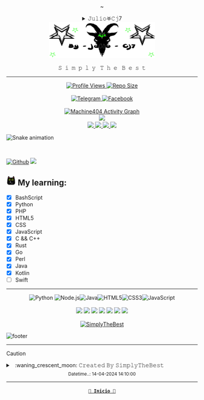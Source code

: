 <!--
♤♡◇♧♤♡◇♧♤♡◇♧♤♡◇♧♤♡◇♧♤♡◇♧♤♡◇♧♤♡◇♧♤♡◇♧♤♡◇♧♤♡
[ ! ] 𝙸𝙼𝙿𝙾𝚁𝚃𝙰𝙽𝚃𝙴 :
***** ********** *
𝙳𝙴𝙹𝙰 𝙳𝙴 𝙲𝙾𝙿𝙸𝙰𝚁𝙼𝙴 𝙷𝙰𝚂𝚃𝙰 𝙴𝙻 𝚁𝙴𝙰𝙳𝙼𝙴.𝚖𝚍 𝙸𝙽𝙼𝚄𝙽𝙳𝙾 𝙰𝙽𝙸𝙼𝙰𝙻...
𝙱𝙰𝚂𝚄𝚁𝙰𝚂 𝙲𝙾𝙼𝙾 𝚃𝚄 𝙽𝙾 𝙳𝙴𝙱𝙴𝚁𝙸𝙰𝙽 𝙴𝚇𝙸𝚂𝚃𝙸𝚁 𝚁𝙰𝚃𝙰 𝙸𝙽𝙼𝚄𝙽𝙳𝙰.....
𝚂𝙴 𝙾𝚁𝙸𝙶𝙸𝙽𝙰𝙻 𝚈 𝙳𝙴𝙹𝙰 𝙳𝙴 𝚁𝙾𝙱𝙰𝚁 𝚂𝙲𝚁𝙸𝙿𝚃𝚂 𝚈 𝙴𝚂𝚃𝙸𝙻𝙾𝚂 𝙰 𝙾𝚃𝚁𝙾𝚂
______________________________________________________
♤♡◇♧♤♡◇♧♤♡◇♧♤♡◇♧♤♡◇♧♤♡◇♧♤♡◇♧♤♡◇♧♤♡◇♧♤♡◇♧♤♡
-->

<div align="center">
  <p name="inicio"> ~ </p>
</div>

<div align="justify">
  <details align="center">
    <!--<summary>  ⸸𝕵𝖚𝖑𝖎𝖔𖤐𝖈𝖏7⸸ </summary>-->
    <summary>  𝙹𝚞𝚕𝚒𝚘𖤐𝙲𝚓7 </summary>
      <br>
      <p align="left"><strong><samp>「</samp></strong></p>
      <p align="center">
        <samp>
          <b>
              Proyecto privado y personal,
          <br>
              así que puedes mirar pero no copiar inmundo animal xD
          </b>
        </samp>
      <p align="right"><strong><samp>」</samp></strong></p>
      <!--
      <image src="https://readme-typing-svg.herokuapp.com?font=Iosevka&size=17&color=eaeaea&center=true&width=410&height=45&lines=¡¡¡+Nunca+dejes+de+aprender+!!!" />
      <br>
      -->
      <a href="#--------">
        <img src= "https://github.com/Juliocj7/Juliocj7/blob/main/BarCj7.gif" />
      </a>
      <br>
      <samp>
          <b>
              ~ simply the best my friend ~
          </b>
      </samp>
      <br>
      <a href="#--------">
        <img src= "https://github.com/Juliocj7/Juliocj7/blob/main/BarCj7.gif" />
      </a>
      <br>
    </p>
  </details>
</div>

<div align="center">
  <a href="#--------">
    <!-- width="100%" -->
    <img title="Mi Banner" src="https://github.com/Juliocj7/Juliocj7/blob/main/InicioCj72.gif" width="280" height="95" />
  </a>
</div>

<div align="center">
  <p>𝚂 &nbsp;𝚒 &nbsp;𝚖 &nbsp;𝚙 &nbsp;𝚕 &nbsp;𝚢 &nbsp&nbsp;𝚃 &nbsp;𝚑 &nbsp;𝚎 &nbsp;&nbsp;𝙱 &nbsp;𝚎 &nbsp;𝚜 &nbsp;𝚝</p>
</div>

---

<div align="center">
  <a href="#--------">
    <img title="Profile Views" src=https://komarev.com/ghpvc/?username=Juliocj7&color=FF0000&style=plastic />
  </a>
  <a href="#--------">
    <img title="Repo Size" src=https://img.shields.io/github/repo-size/Juliocj7/Juliocj7?label=Repo%20Size&color=FF0000&style=plastic />
  </a>
</div>

<div align="center">
  <br>
  <a href=https://t.me/SimplyTheBest6>
    <img title="Telegram" src="https://img.shields.io/badge/Telegram-black?style=flat&logo=telegram" />
  </a>
  <a href=https://www.facebook.com/SimplyTheBest>
    <img title="Facebook" src="https://img.shields.io/badge/Fanpage-black?style=flat&logo=Facebook" />
  </a>
  <!--
  <br>
  <a href="https://www.youtube.com/c/JulioCj7">
    <img title="YouTube" src="https://img.shields.io/badge/YouTube-JulioCj7-red?style=social&logo=Youtube" />
  </a>
  -->
</div>

<br>

<div align="center">
  <a href="https://github.com/Ashutosh00710/github-readme-activity-graph">
    <img alt="Machine404 Activity Graph" src="https://github-readme-activity-graph.vercel.app/graph?username=Juliocj7&bg_color=111111&color=ffffff&line=d4f4fa&point=ff0000&hide_border=true" />
  </a>
</div>

<div align="center">
  <a href="https://github.com/Zachpocalypse/github-readme-stats">
    <img src="https://github-readme-stats.vercel.app/api?username=Juliocj7&show_icons=true&theme=dark&locale=es&hide_border=true&icon_color=31ff0d&title_color=969696&bg_color=101010&include_all_commits=true" />
  </a>
  <br>
  <a href="https://github.com/Juliocj7/UtilsCj7">
    <img src="https://github-readme-stats.vercel.app/api/pin/?username=Juliocj7&repo=UtilsCj7&show_icons=true&theme=dark&locale=es&hide_border=true&icon_color=31ff0d&title_color=969696&bg_color=101010" />
  </a>
  <a href="https://github.com/Juliocj7/DarkPhishCj7">
    <img src="https://github-readme-stats.vercel.app/api/pin/?username=Juliocj7&repo=DarkPhishCj7&show_icons=true&theme=dark&locale=es&hide_border=true&icon_color=31ff0d&title_color=969696&bg_color=101010" />
  </a>
  <a href="https://github.com/Juliocj7/CriptoCj7"><img src="https://github-readme-stats.vercel.app/api/pin/?username=Juliocj7&repo=CriptoCj7&show_icons=true&theme=dark&locale=es&hide_border=true&icon_color=31ff0d&title_color=969696&bg_color=101010" />
  </a>
  <a href="https://github.com/Juliocj7/MsfCj7">
    <img src="https://github-readme-stats.vercel.app/api/pin/?username=Juliocj7&repo=MsfCj7&show_icons=true&theme=dark&locale=es&hide_border=true&icon_color=31ff0d&title_color=969696&bg_color=101010" />
  </a>
</div>

![Snake animation](https://github.com/JulioCj7/JulioCj7/blob/output/github-contribution-grid-snake-dark.svg)

<br>

[![Github](https://img.shields.io/badge/-Github-181717?logo=Github&logoColor=black&color=FF0000&style=flat)](https://github.com/JulioCj7)
![](https://api.visitorbadge.io/api/VisitorHit?user=Juliocj7&repo=github-visitors-badge&countColor=%23211F18&style=flat)

## <img title="Kitty xD" src="https://raw.githubusercontent.com/Juliocj7/Juliocj7/main/imagesgif/prettkitty1.png" width="25" height="25" /> My learning:

* [x] BashScript
* [x] Python 
* [x] PHP
* [x] HTML5
* [x] CSS
* [x] JavaScript
* [x] C && C++
* [x] Rust
* [x] Go
* [x] Perl
* [x] Java
* [x] Kotlin
* [ ] Swift

<hr>

<div align="center">
  <img width=36 alt="Python" src="https://raw.githubusercontent.com/danielcranney/readme-generator/main/public/icons/skills/python-colored.svg"> <img width=36 alt="Node.js" src="https://raw.githubusercontent.com/danielcranney/readme-generator/main/public/icons/skills/nodejs-colored.svg"><img width=36 alt="Java" src="https://raw.githubusercontent.com/danielcranney/readme-generator/main/public/icons/skills/java-colored.svg"><img width=36 alt="HTML5" src="https://raw.githubusercontent.com/danielcranney/readme-generator/main/public/icons/skills/html5-colored.svg"><img width=36 alt="CSS3" src="https://raw.githubusercontent.com/danielcranney/readme-generator/main/public/icons/skills/css3-colored.svg"><img width=36 alt="JavaScript" src="https://raw.githubusercontent.com/danielcranney/readme-generator/main/public/icons/skills/javascript-colored.svg">
  <br>
  <br>
  <img src="https://img.shields.io/badge/Android-black?style=flat&logo=android&logoColor=98ed64">
  <img  src="https://img.shields.io/badge/Linux-black?style=flat&logo=linux">
  <img  src="https://img.shields.io/badge/Kali_Linux-black?style=flat&logo=kalilinux&logoColor=00ffff">
  <img  src="https://img.shields.io/badge/Ubuntu-black?style=flat&logo=ubuntu">
  <img src="https://img.shields.io/badge/Alpine_Linux-black?style=flat&logo=alpine-linux&logoColor=38b6e0">
  <img src="https://img.shields.io/badge/Arch_Linux-black?style=flat&logo=Arch-Linux&logoColor=d23ce6">
  <img src="https://img.shields.io/badge/Debian-black?style=flat&logo=debian&logoColor=ff0000">
</div>

<br>

<div align="center">
  <a href="https://git.io/typing-svg">
    <img alt="SimplyTheBest" src="https://readme-typing-svg.herokuapp.com?color=87ff00&lines=Simplemente+soy+el+mejor+xD;Simply+The+Best;Julio★Cj7&center=true&font=Josefin%20Slab" />
  </a>
</div>

<!--
[![Typing SVG](https://readme-typing-svg.herokuapp.com?color=000000&lines=Simplemente+soy+el+mejor+xD;Simply+The+Best;Julio+Cj7)](https://git.io/typing-svg)
-->

![footer](https://capsule-render.vercel.app/api?type=wave&color=87ff00&height=150&section=footer)

***

> [!CAUTION]
> <details>
>  <summary> &nbsp; :waning_crescent_moon: 𝙲𝚛𝚎𝚊𝚝𝚎𝚍 𝙱𝚢 𝚂𝚒𝚖𝚙𝚕𝚢𝚃𝚑𝚎𝙱𝚎𝚜𝚝 </summary>
>
> ###
> > * Nunca dejes de aprender xD
> > * `+591 79424937` 😜
> </details>

<div align="center">
  <sub>Datetime..: 14-04-2024 14:10:00</sub>
</div>

___

<!--
<div align="left">
  <h4>

**[`             Inicio              `](#)**

  </h4>
</div>

<div align="center">

##### **[`             Inicio              `](#)**

</div>
-->

<div align="center">
  <a href="#inicio">
    <code><b>🏡 Inicio 🏡</b></code>
  </a>
</div>

<!--
> ## Created by SimplyTheBest
> 
> > Datetime..: 04-12-2023 14:30:00
>
> > ¡¡¡ Nunca dejes de aprender xD !!!
>
> > +591 79424937 😜

<div align="center">
  <p align="center">
    <kbd>
      ¡¡¡ Nunca dejes de aprender !!!
    </kbd>
  </p>
</div>

<div align="center">
  <p align="center">
    <kbd>
      <a href="mailto:SimplyTheBest@gmail.com" target="_blank" title="Mail">
        <img src="https://img.shields.io/badge/-Mail-ff4500?style=flat&logo=gmail&logoColor=white" />
      </a>
      <a href="https://JulioCj7.github.io/projects" target="_blank" title="Blog">
        <img src="https://img.shields.io/badge/-Projects-3a3a3a?style=flat&logo=github&logoColor=white" />
      </a>
    </kbd>
  </p>
</div>
-->

<!--
[![Spotify](https://novatorem.vercel.app/api/spotify)](https://spotify.com/)

[![spotify-github-profile](https://spotify-github-profile.vercel.app/api/view?uid=w2us4natw8j68auq9sv2t7xs5&cover_image=true&theme=novatorem&bar_color_cover=false&bar_color=00ff00)](https://spotify-github-profile.vercel.app/api/view?uid=w2us4natw8j68auq9sv2t7xs5&redirect=true)
-->

<!--
[![Watch the video](https://i.imgur.com/vKb2F1B.png)](https://youtu.be/vt5fpE0bzSY)

[![Watch the video](https://img.youtube.com/vi/T-D1KVIuvjA/maxresdefault.jpg)](https://youtu.be/T-D1KVIuvjA)
-->

<!--
<p align=center>
<img src=https://img.shields.io/badge/-G?style=plastic&label=~%20%20SimplyTheBest%20%20~&labelColor=FF0000&logo=Github&logoColor=black&color=FF0000&link=https://github.com/Juliocj7&link=https://github.com/Juliocj7 />
</p>

[![Github](https://img.shields.io/badge/-G?style=plastic&label=⸸%20%20SimplyTheBest%20%20⸸&labelColor=FF0000&logo=Github&logoColor=black&color=FF0000)](https://github.com/Juliocj7)

##### <p align="center">- > ` By: ⍣᭕ᬁ᭖JulioCj7᭖᭕ᬁ⍣ ` < -</p>
-->

